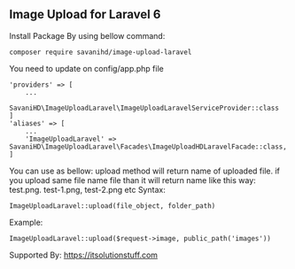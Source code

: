 ## Image Upload for Laravel 6

Install Package By using bellow command:
```
composer require savanihd/image-upload-laravel
```
You need to update on config/app.php file
```
'providers' => [
    ...
    SavaniHD\ImageUploadLaravel\ImageUploadLaravelServiceProvider::class
]
'aliases' => [
    ...
    'ImageUploadLaravel' => SavaniHD\ImageUploadLaravel\Facades\ImageUploadHDLaravelFacade::class,
]
```
You can use as bellow:
upload method will return name of uploaded file. if you upload same file name file than it will return name like this way: test.png. test-1.png, test-2.png etc
Syntax:
```
ImageUploadLaravel::upload(file_object, folder_path)
```
Example:
```
ImageUploadLaravel::upload($request->image, public_path('images'))
```
Supported By: https://itsolutionstuff.com